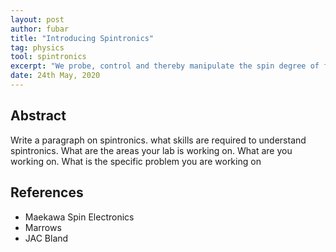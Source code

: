 ```yaml
---
layout: post
author: fubar
title: "Introducing Spintronics"
tag: physics
tool: spintronics
excerpt: "We probe, control and thereby manipulate the spin degree of freedom of the electron to affect various processes ranging from information storage, transfer and processing."
date: 24th May, 2020
---
```


## Abstract

Write a paragraph on spintronics. what skills are required to understand spintronics. What are the areas your lab is working on. What are you working on.
What is the specific problem you are working on

## References

- Maekawa Spin Electronics
- Marrows
- JAC Bland
